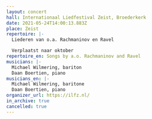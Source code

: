 ```yaml
---
layout: concert
hall: Internationaal Liedfestival Zeist, Broederkerk
date: 2021-05-24T14:00:13.883Z
place: Zeist
repertoire: |-
  Liederen van o.a. Rachmaninov en Ravel

  Verplaatst naar oktober
repertoire_en: Songs by a.o. Rachmaninov and Ravel
musicians: |-
  Michael Wilmering, bariton
  Daan Boertien, piano
musicians_en: |-
  Michael Wilmering, baritone
  Daan Boertien, piano
organizer_url: https://ilfz.nl/
in_archive: true
cancelled: true
---
```

